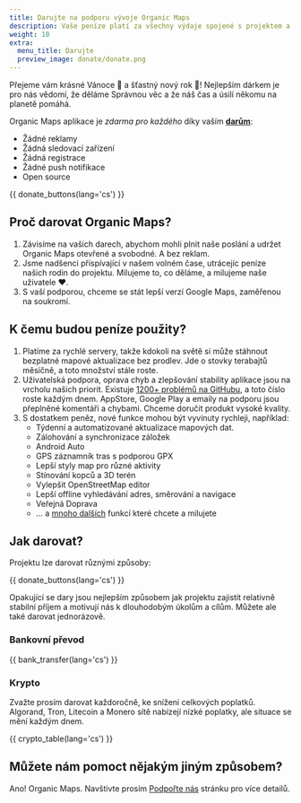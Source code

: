 ```yaml
---
title: Darujte na podporu vývoje Organic Maps
description: Vaše peníze platí za všechny výdaje spojené s projektem a motivují nás k vylepšování Organic Maps.
weight: 10
extra:
  menu_title: Darujte
  preview_image: donate/donate.png
---
```


Přejeme vám krásné Vánoce 🎅 a šťastný nový rok 🎄! Nejlepším dárkem je pro nás vědomí, že děláme Správnou věc a že náš čas a úsilí někomu na planetě pomáhá.

Organic Maps aplikace je _zdarma pro každého_ díky vaším **[darům][stripe]**:

- Žádné reklamy
- Žádná sledovací zařízení
- Žádná registrace
- Žádné push notifikace
- Open source

{{ donate_buttons(lang='cs') }}

## Proč darovat Organic Maps?

1. Závisíme na vašich darech, abychom mohli plnit naše poslání a udržet Organic Maps otevřené a svobodné.
   A bez reklam.
2. Jsme nadšenci přispívající v našem volném čase, utrácejíc peníze našich rodin do projektu.
   Milujeme to, co děláme, a milujeme naše uživatele ❤️.
3. S vaší podporou, chceme se stát lepší verzí Google Maps, zaměřenou na soukromí.

## K čemu budou peníze použity?

1. Platíme za rychlé servery, takže kdokoli na světě si může stáhnout bezplatné mapové aktualizace bez prodlev.
   Jde o stovky terabajtů měsíčně, a toto množství stále roste.
2. Uživatelská podpora, oprava chyb a zlepšování stability aplikace jsou na vrcholu našich priorit.
   Existuje [1200+ problémů na GitHubu][github issues], a toto číslo roste každým dnem.
   AppStore, Google Play a emaily na podporu jsou přeplněné komentáři a chybami. Chceme doručit produkt vysoké kvality.
3. S dostatkem peněz, nové funkce mohou být vyvinuty rychleji, například:
   - Týdenní a automatizované aktualizace mapových dat.
   - Zálohování a synchronizace záložek
   - Android Auto
   - GPS záznamník tras s podporou GPX
   - Lepší styly map pro různé aktivity
   - Stínování kopců a 3D terén
   - Vylepšit OpenStreetMap editor
   - Lepší offline vyhledávání adres, směrování a navigace
   - Veřejná Doprava
   - … a [mnoho dalších][github issues] funkcí které chcete a milujete

## Jak darovat?

Projektu lze darovat různými způsoby:

{{ donate_buttons(lang='cs') }}

Opakující se dary jsou nejlepším způsobem jak projektu zajistit relativně stabilní příjem a motivují nás k dlouhodobým úkolům a cílům. Můžete ale také darovat jednorázově.

### Bankovní převod

{{ bank_transfer(lang='cs') }}

### Krypto

Zvažte prosím darovat každoročně, ke snížení celkových poplatků. Algorand, Tron,
Litecoin a Monero sítě nabízejí nízké poplatky, ale situace se mění každým dnem.

{{ crypto_table(lang='cs') }}

## Můžete nám pomoct nějakým jiným způsobem?

Ano! Organic Maps. Navštivte prosím
[Podpořte nás](@/support-us/index.cs.md) stránku pro více detailů.

[stripe]: https://donate.organicmaps.app/ "Darujte přes Stripe"
[github issues]: https://github.com/organicmaps/organicmaps/issues "GitHub Problémy"
